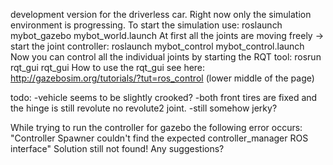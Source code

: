development version for the driverless car. Right now only the simulation environment is progressing.
To start the simulation use: roslaunch mybot_gazebo mybot_world.launch
At first all the joints are moving freely -> start the joint controller: roslaunch mybot_control mybot_control.launch
Now you can control all the individual joints by starting the RQT tool: rosrun rqt_gui rqt_gui
How to use the rqt_gui see here:
http://gazebosim.org/tutorials/?tut=ros_control (lower middle of the page)

todo:
-vehicle seems to be slightly crooked? 
-both front tires are fixed and the hinge is still revolute no revolute2 joint. 
-still somehow jerky? 

While trying to run the controller for gazebo the following error occurs:
"Controller Spawner couldn't find the expected controller_manager ROS interface"
Solution still not found! Any suggestions?
